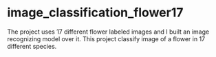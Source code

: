 # image_classification_flower17
The project uses 17 different flower labeled images and I built an image recognizing model over it.
This project classify image of a flower in 17 different species.
